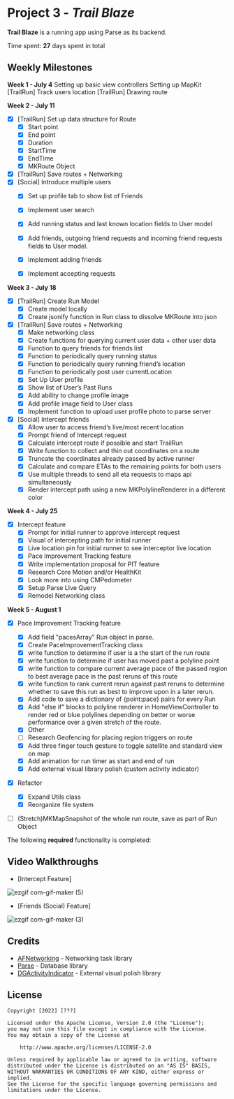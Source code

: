 # Project 3 - *Trail Blaze*

**Trail Blaze** is a running app using Parse as its backend.

Time spent: **27** days spent in total

## Weekly Milestones
**Week 1 - July 4**
Setting up basic view controllers
Setting up MapKit
[TrailRun] Track users location
[TrailRun] Drawing route

**Week 2 - July 11**
- [x] [TrailRun] Set up data structure for Route
	- [x] Start point
	- [x] End point
	- [x] Duration
	- [x] StartTime
	- [x] EndTime
	- [x] MKRoute Object
- [x] [TrailRun] Save routes + Networking
- [x] [Social] Introduce multiple users
	- [x] Set up profile tab to show list of Friends 
	- [x] Implement user search
	- [x] Add running status and last known location fields to User model
	- [x] Add friends, outgoing friend requests and incoming friend requests fields to User model.
	- [x] Implement adding friends 
	- [x] Implement accepting requests


**Week 3 - July 18**
- [x] [TrailRun] Create Run Model
	- [x] Create model locally
	- [x] Create jsonify function in Run class to dissolve MKRoute into json
- [x] [TrailRun] Save routes + Networking
    - [x] Make networking class
	- [x] Create functions for querying current user data + other user data
	- [x] Function to query friends for friends list
	- [x] Function to periodically query running status
	- [x] Function to periodically query running friend’s location
	- [x] Function to periodically post user currentLocation
	- [x] Set Up User profile
	- [x] Show list of User’s Past Runs
	- [x] Add ability to change profile image
	- [x] Add profile image field to User class
	- [x] Implement function to upload user profile photo to parse server

- [x] [Social] Intercept friends
	- [x] Allow user to access friend’s live/most recent location
	- [x] Prompt friend of Intercept request
	- [x] Calculate intercept route if possible and start TrailRun
	- [x] Write function to collect and thin out coordinates on a route
	- [x] Truncate the coordinates already passed by active runner
	- [x] Calculate and compare ETAs to the remaining points for both users
	- [x] Use multiple threads to send all eta requests to maps api simultaneously
	- [x] Render intercept path using a new MKPolylineRenderer in a different color

**Week 4 - July 25**
- [x] Intercept feature
	- [x] Prompt for initial runner to approve intercept request
	- [x] Visual of intercepting path for initial runner
	- [x] Live location pin for initial runner to see interceptor live location
	- [x] Pace Improvement Tracking feature
	- [x] Write implementation proposal for PIT feature
	- [x] Research Core Motion and/or HealthKit
	- [x] Look more into using CMPedometer
	- [x] Setup Parse LIve Query
	- [x] Remodel Networking class

**Week 5 - August 1**

- [x] Pace Improvement Tracking feature
	- [x] Add field "pacesArray" Run object in parse.
	- [x] Create PaceImprovementTracking class
	- [x] write function to determine if user is a the start of the run route
	- [x] write function to determine if user has moved past a polyline point
	- [x] write function to compare current average pace of the passed region to best average pace in the past reruns of this route
	- [x] write function to rank current rerun against past reruns to determine whether to save this run as best to improve upon in a later rerun.
	- [x] Add code to save a dictionary of {point:pace} pairs for every Run
	- [x] Add "else if" blocks to polyline renderer in HomeViewController to render red or blue polylines depending on better or worse performance over a given stretch of the route.
	- [x] Other
	- [ ] Research Geofencing for placing region triggers on route
	- [x] Add three finger touch gesture to toggle satellite and standard view on map
	- [x] Add animation for run timer as start and end of run
	- [x] Add external visual library polish (custom activity indicator)
- [x] Refactor
    - [x] Expand Utils class
    - [x] Reorganize file system
- [ ] (Stretch)MKMapSnapshot of the whole run route, save as part of Run Object


The following **required** functionality is completed:

## Video Walkthroughs
- [Intercept Feature]


![ezgif com-gif-maker (5)](https://user-images.githubusercontent.com/74246331/183230386-82448b54-816c-4a9a-ace7-894e58ec773a.gif)



- [Friends (Social) Feature]


![ezgif com-gif-maker (3)](https://user-images.githubusercontent.com/74246331/183229876-84fabb0c-5601-40ef-8f2c-c01e2cffda35.gif)



## Credits

- [AFNetworking](https://github.com/AFNetworking/AFNetworking) - Networking task library
- [Parse](https://github.com/parse-community) - Database library
- [DGActivityIndicator](https://github.com/ninjaprox/DGActivityIndicatorView) - External visual polish library


## License

    Copyright [2022] [???]

    Licensed under the Apache License, Version 2.0 (the "License");
    you may not use this file except in compliance with the License.
    You may obtain a copy of the License at

        http://www.apache.org/licenses/LICENSE-2.0

    Unless required by applicable law or agreed to in writing, software
    distributed under the License is distributed on an "AS IS" BASIS,
    WITHOUT WARRANTIES OR CONDITIONS OF ANY KIND, either express or implied.
    See the License for the specific language governing permissions and
    limitations under the License.
